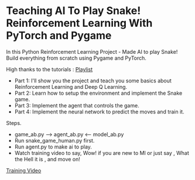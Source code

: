# Teaching AI To Play Snake! Reinforcement Learning With PyTorch and Pygame

In this Python Reinforcement Learning Project - Made AI to play Snake! Build everything from scratch using Pygame and PyTorch. 

High thanks to the tutorials : [Playlist](https://www.youtube.com/playlist?list=PLqnslRFeH2UrDh7vUmJ60YrmWd64mTTKV)

- Part 1: I'll show you the project and teach you some basics about Reinforcement Learning and Deep Q Learning.
- Part 2: Learn how to setup the environment and implement the Snake game.
- Part 3: Implement the agent that controls the game.
- Part 4: Implement the neural network to predict the moves and train it.


Steps.
 - game_ab.py --> agent_ab.py <-- model_ab.py
 - Run snake_game_human.py first.
 - Run agent.py to make ai to play.
 - Watch training video to say, Wow! if you are new to Ml or just say , What the Hell it is , and move on!


[Training Video](https://youtu.be/-tuAOXsDKyw)
